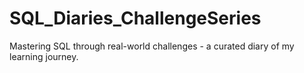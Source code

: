 # SQL_Diaries_ChallengeSeries
Mastering SQL through real-world challenges - a curated diary of my learning journey.
